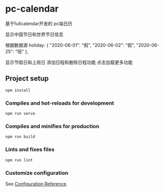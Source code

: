 # pc-calendar
基于fullcalendar开发的 pc端日历

显示中国节日和世界节日信息

根据数据源 holiday: {
   "2020-06-01": "假",
   "2020-06-02": "假",
   "2020-06-25": "班"
},

显示节假日和上班日
添加日程和删除日程功能
点击加载更多功能

## Project setup
```
npm install
```

### Compiles and hot-reloads for development
```
npm run serve
```

### Compiles and minifies for production
```
npm run build
```

### Lints and fixes files
```
npm run lint
```

### Customize configuration
See [Configuration Reference](https://cli.vuejs.org/config/).
